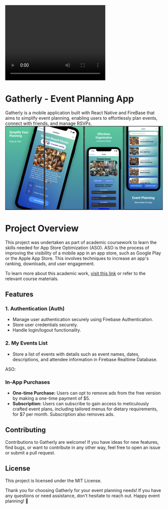 <video width="320" height="240" controls>
  <source src="/path/to/your/video.mp4" type="video/mp4">
  Your browser does not support the video tag.
</video>

# Gatherly - Event Planning App

Gatherly is a mobile application built with React Native and FireBase that aims to simplify event planning, enabling users to effortlessly plan events, connect with friends, and manage RSVPs.
![Alt text](./GoogleView.png)
# Project Overview

This project was undertaken as part of academic coursework to learn the skills needed for App Store Optimization (ASO). ASO is the process of improving the visibility of a mobile app in an app store, such as Google Play or the Apple App Store. This involves techniques to increase an app's ranking, downloads, and user engagement.

To learn more about this academic work, [visit this link](https://www.canva.com/design/DAF7t740f3k/DLkmjUmb0fVqkJ4WXrxzLw/edit?utm_content=DAF7t740f3k&utm_campaign=designshare&utm_medium=link2&utm_source=sharebutton) or refer to the relevant course materials.

## Features

### 1. Authentication (Auth)
- Manage user authentication securely using Firebase Authentication.
- Store user credentials securely.
- Handle login/logout functionality.

### 2. My Events List
- Store a list of events with details such as event names, dates, descriptions, and attendee information in Firebase Realtime Database.

ASO:

### In-App Purchases
- **One-time Purchase:** Users can opt to remove ads from the free version by making a one-time payment of $5.
- **Subscription:** Users can subscribe to gain access to meticulously crafted event plans, including tailored menus for dietary requirements, for $7 per month. Subscription also removes ads.

## Contributing

Contributions to Gatherly are welcome! If you have ideas for new features, find bugs, or want to contribute in any other way, feel free to open an issue or submit a pull request.

## License

This project is licensed under the MIT License.

Thank you for choosing Gatherly for your event planning needs! If you have any questions or need assistance, don't hesitate to reach out. Happy event planning! 🎉
